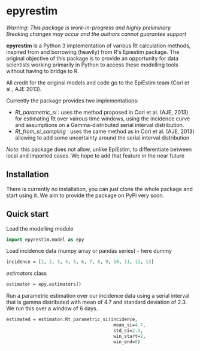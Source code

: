 # epyrestim
*Warning: This package is work-in-progress and highly preliminary. Breaking changes may occur and the authors cannot guarantee support*

**epyrestim** is a Python 3 implementation of various Rt calculation methods, inspired from and borrowing (heavily) from R's Epiestim package. The original objective of this package is to provide an opportunity for data scientists working primarily in Python to access these modelling tools without having to bridge to R.

All credit for the original models and code go to the EpiEstim team (Cori et al., AJE 2013).

Currently the package provides two implementations:
* *Rt_parametric_si* :   uses the method proposed in Cori et al. (AJE, 2013) for estimating Rt over vairous time windows, using the incidence curve and assumptions on a Gamma-distributed serial interval distribution.
* *Rt_from_si_sampling* : uses the same method as in Cori et al. (AJE, 2013) allowing to add some uncertainty around the serial interval distribution

*Note*: this package does not allow, unlike EpiEstim, to differentiate between local and imported cases. We hope to add that feature in the near future

## Installation
There is currently no installation, you can just clone the whole package and start using it. We aim to provide the package on PyPi very soon.

## Quick start
Load the modelling module
```p
import epyrestim.model as epy
```

Load incidence data (numpy array or pandas series) - here dummy
```p
incidence = [1, 2, 3, 4, 5, 6, 7, 8, 9, 10, 11, 12, 13]
```
*estimators* class
```p
estimator = epy.estimators()
```
Run a parametric estimation over our incidence data using a serial interval that is gamma distributed with mean of 4.7 and standard deviation of 2.3. We run this over a window of 6 days.

```p
estimated = estimator.Rt_parametric_si(incidence,
                                        mean_si=4.7,
                                        std_si=2.3,
                                        win_start=2,
                                        win_end=8)
```